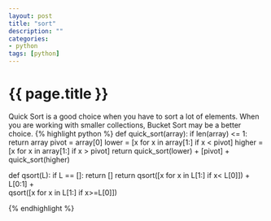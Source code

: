 ```yaml
---
layout: post
title: "sort"
description: ""
categories: 
- python  
tags: [python]
---
```

{{ page.title }}
================

Quick Sort is a good choice when you have to sort a lot of elements. When you are working with smaller collections, Bucket Sort may be a better choice.
{% highlight python %}
def quick_sort(array):
	if len(array) <= 1:
		return array
	pivot = array[0]
	lower = [x for x in array[1:] if x < pivot]
	higher = [x for x in array[1:] if x > pivot]
	return quick_sort(lower) + [pivot] + quick_sort(higher)


def qsort(L):
  if L == []: return []
	return qsort([x for x in L[1:] if x< L[0]]) + L[0:1] + \
				 qsort([x for x in L[1:] if x>=L[0]])

{% endhighlight %}
